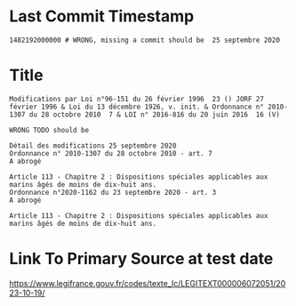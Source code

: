 # Last Commit Timestamp
```
1482192000000 # WRONG, missing a commit should be  25 septembre 2020
```

# Title
```
Modifications par Loi n°96-151 du 26 février 1996  23 () JORF 27 février 1996 & Loi du 13 décembre 1926, v. init. & Ordonnance n° 2010-1307 du 28 octobre 2010  7 & LOI n° 2016-816 du 20 juin 2016  16 (V)

WRONG TODO should be

Détail des modifications 25 septembre 2020
Ordonnance n° 2010-1307 du 28 octobre 2010 - art. 7
A abrogé

Article 113 - Chapitre 2 : Dispositions spéciales applicables aux marins âgés de moins de dix-huit ans.
Ordonnance n°2020-1162 du 23 septembre 2020 - art. 3
A abrogé

Article 113 - Chapitre 2 : Dispositions spéciales applicables aux marins âgés de moins de dix-huit ans.
```

# Link To Primary Source at test date
https://www.legifrance.gouv.fr/codes/texte_lc/LEGITEXT000006072051/2023-10-19/